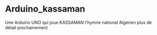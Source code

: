# Arduino_kassaman
Une Arduino UNO qui joue KASSAMAN l'hymne national Algerien
plus de détail prochainement 
